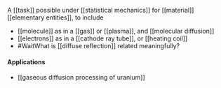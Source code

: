 A [[task]] possible under [[statistical mechanics]] for [[material]] [[elementary entities]], to include

- [[molecule]] as in a [[gas]] or [[plasma]], and [[molecular diffusion]]
- [[electrons]] as in a [[cathode ray tube]], or [[heating coil]]
- #WaitWhat  is [[diffuse reflection]] related meaningfully?

#### Applications
- [[gaseous diffusion processing of uranium]]